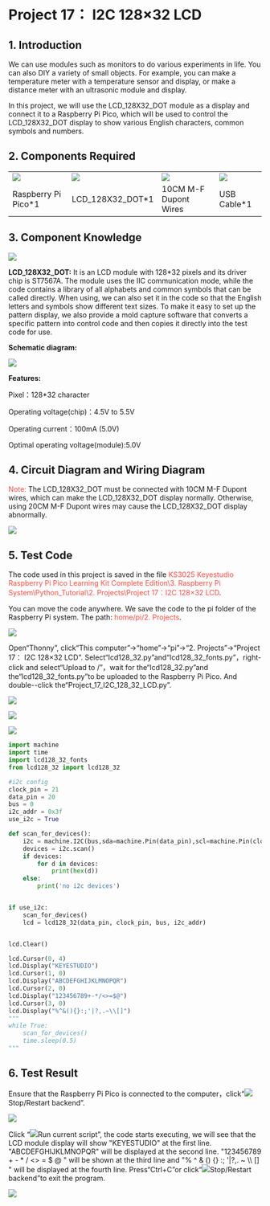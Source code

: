 # Project 17： I2C 128×32 LCD

## 1. Introduction
    
We can use modules such as monitors to do various experiments in life. You can also DIY a variety of small objects. For example, you can make a temperature meter with a temperature sensor and display, or make a distance meter with an ultrasonic module and display.
    
In this project, we will use the LCD\_128X32\_DOT module as a display and connect it to a Raspberry Pi Pico, which will be used to control the LCD\_128X32\_DOT display to show various English characters, common symbols and numbers.
    
## 2. Components Required

<table>
<tbody>
<tr class="odd">
<td><img src="https://raw.githubusercontent.com/keyestudio/KS3025-KS3025F-Keyestudio-Raspberry-Pi-Pico-Learning-Kit-Complete-Edition-Raspberry-Pi/master/media/b1265f71184b5d144248ea3e847a18c9.jpeg"  /></td>
<td><img src="https://raw.githubusercontent.com/keyestudio/KS3025-KS3025F-Keyestudio-Raspberry-Pi-Pico-Learning-Kit-Complete-Edition-Raspberry-Pi/master/media/2c2645e94a00867ac23e8a022f0a631a.png"/></td>
<td><img src="https://raw.githubusercontent.com/keyestudio/KS3025-KS3025F-Keyestudio-Raspberry-Pi-Pico-Learning-Kit-Complete-Edition-Raspberry-Pi/master/media/bb8cfe198d6a21b2dcaa7965992c76c4.png"/></td>
<td><img src="https://raw.githubusercontent.com/keyestudio/KS3025-KS3025F-Keyestudio-Raspberry-Pi-Pico-Learning-Kit-Complete-Edition-Raspberry-Pi/master/media/7dcbd02995be3c142b2f97df7f7c03ce.png"  /></td>
</tr>
<tr class="even">
<td>Raspberry Pi Pico*1</td>
<td>LCD_128X32_DOT*1</td>
<td>10CM M-F Dupont Wires</td>
<td>USB Cable*1</td>
</tr>
</tbody>
</table>

## 3. Component Knowledge
    
![](/media/2c2645e94a00867ac23e8a022f0a631a.png)

**LCD\_128X32\_DOT:** It is an LCD module with 128\*32 pixels and its driver chip is ST7567A. The module uses the IIC communication mode, while the code contains a library of all alphabets and common symbols that can be called directly. When using, we can also set it in the code so that the English letters and symbols show different text sizes. To make it easy to set up the pattern display, we also provide a mold capture software that converts a specific pattern into control code and then copies it directly into the test code for use.

**Schematic diagram:**

![](/media/5451aed32bc5b7b30fbd5613ad09a65b.png)

**Features:**

Pixel：128\*32 character

Operating voltage(chip)：4.5V to 5.5V

Operating current：100mA (5.0V)

Optimal operating voltage(module):5.0V

## 4. Circuit Diagram and Wiring Diagram
    
<span style="color: rgb(255, 76, 65);">Note:</span> The LCD\_128X32\_DOT must be connected with 10CM M-F Dupont wires, which can make the LCD\_128X32\_DOT display normally. Otherwise, using 20CM M-F Dupont wires may cause the LCD\_128X32\_DOT display abnormally.  

![](/media/82aae0a70e5628c53d7f81f7730cf79a.png)

## 5. Test Code

The code used in this project is saved in the file <span style="color: rgb(255, 76, 65);">KS3025 Keyestudio Raspberry Pi Pico Learning Kit Complete Edition\\3. Raspberry Pi System\\Python\_Tutorial\\2. Projects\\Project 17：I2C 128×32 LCD</span>.

You can move the code anywhere. We save the code to the pi folder of the Raspberry Pi system. The path: <span style="color: rgb(255, 76, 65);">home/pi/2. Projects</span>.

![](/media/ae27830403a2f741aa9b725e5324c215.png)

Open“Thonny”, click“This computer”→“home”→“pi”→“2. Projects”→“Project 17： I2C 128×32 LCD”.
Select“lcd128\_32.py”and“lcd128\_32\_fonts.py”，right-click and select“Upload to /”，wait for the“lcd128\_32.py”and the“lcd128\_32\_fonts.py”to be uploaded to the Raspberry Pi Pico. And double--click the“Project\_17\_I2C\_128\_32\_LCD.py”.

![](/media/cf6da403bb3a70da064a800abfcdf3e8.png)

![](/media/34cb4f230ecef649b2c7282576cff27c.png)

![](/media/d6d36ab4b42ff3bcf4b354c8adabf90e.png)

```Python
import machine
import time
import lcd128_32_fonts
from lcd128_32 import lcd128_32

#i2c config
clock_pin = 21
data_pin = 20
bus = 0
i2c_addr = 0x3f
use_i2c = True

def scan_for_devices():
    i2c = machine.I2C(bus,sda=machine.Pin(data_pin),scl=machine.Pin(clock_pin))
    devices = i2c.scan()
    if devices:
        for d in devices:
            print(hex(d))
    else:
        print('no i2c devices')


if use_i2c:
    scan_for_devices()
    lcd = lcd128_32(data_pin, clock_pin, bus, i2c_addr)


lcd.Clear()

lcd.Cursor(0, 4)
lcd.Display("KEYESTUDIO")
lcd.Cursor(1, 0)
lcd.Display("ABCDEFGHIJKLMNOPQR")
lcd.Cursor(2, 0)
lcd.Display("123456789+-*/<>=$@")
lcd.Cursor(3, 0)
lcd.Display("%^&(){}:;'|?,.~\\[]")
"""
while True:
    scan_for_devices()
    time.sleep(0.5)
"""
```

## 6. Test Result
    
Ensure that the Raspberry Pi Pico is connected to the computer，click“![](/media/ec00367ea605788eab454cd176b94c7b.png)Stop/Restart backend”.

![](/media/e47d31acdd5429afcd63acfb0fd0a039.png)

Click “![](/media/bb4d9305714a178069d277b20e0934b7.png)Run current script”, the code starts executing, we will see that the LCD module display will show "KEYESTUDIO" at the first line. "ABCDEFGHIJKLMNOPQR" will be displayed at the second line. "123456789 + - \* / \<\> = $ @ " will be shown at the third line and "% ^ & () {} :; '|?,. \~ \\\\ \[\] " will be displayed at the fourth line. 
Press“Ctrl+C”or click“![](/media/ec00367ea605788eab454cd176b94c7b.png)Stop/Restart backend”to exit the program.

![](/media/ffc4f1df389a52a9b016f4fae9a7b703.png)

 

